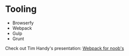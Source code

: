 # Tooling

* Browserfy
* Webpack
* Gulp
* Grunt

Check out Tim Handy's presentation: [Webpack for noob's](https://goo.gl/pwXJUV)




